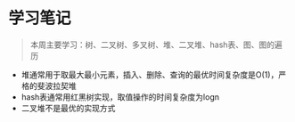 # 学习笔记


> 本周主要学习：树、二叉树、多叉树、堆、二叉堆、hash表、图、图的遍历

- 堆通常用于取最大最小元素，插入、删除、查询的最优时间复杂度是O(1)，严格的斐波拉契堆
- hash表通常用红黑树实现，取值操作的时间复杂度为logn
- 二叉堆不是最优的实现方式